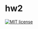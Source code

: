 # hw2

[![MIT license](https://img.shields.io/badge/license-MIT-blue.svg)](https://github.com/S0vk4/fp-homework/blob/master/hw2/LICENSE)
